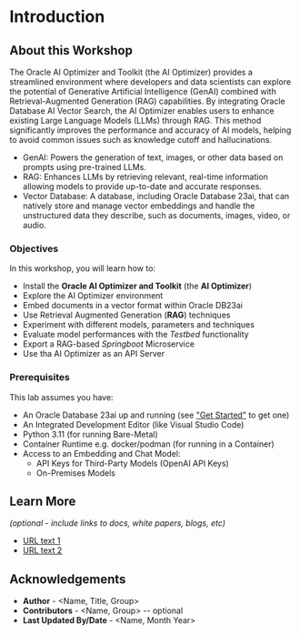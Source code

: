 # Introduction

## About this Workshop

The Oracle AI Optimizer and Toolkit (the AI Optimizer) provides a streamlined environment where developers and data scientists can explore the potential of Generative Artificial Intelligence (GenAI) combined with Retrieval-Augmented Generation (RAG) capabilities. By integrating Oracle Database AI Vector Search, the AI Optimizer enables users to enhance existing Large Language Models (LLMs) through RAG. This method significantly improves the performance and accuracy of AI models, helping to avoid common issues such as knowledge cutoff and hallucinations.

* GenAI: Powers the generation of text, images, or other data based on prompts using pre-trained LLMs.
* RAG: Enhances LLMs by retrieving relevant, real-time information allowing models to provide up-to-date and accurate responses.
* Vector Database: A database, including Oracle Database 23ai, that can natively store and manage vector embeddings and handle the unstructured data they describe, such as documents, images, video, or audio.

### Objectives

In this workshop, you will learn how to:
* Install the **Oracle AI Optimizer and Toolkit** (the **AI Optimizer**)
* Explore the AI Optimizer environment
* Embed documents in a vector format within Oracle DB23ai
* Use Retrieval Augmented Generation (**RAG**) techniques
* Experiment with different models, parameters and techniques
* Evaluate model performances with the *Testbed* functionality
* Export a RAG-based *Springboot* Microservice
* Use tha AI Optimizer as an API Server

### Prerequisites

This lab assumes you have:

* An Oracle Database 23ai up and running (see ["Get Started"](../get-started/get-started.md) to get one) 
* An Integrated Development Editor (like Visual Studio Code)
* Python 3.11 (for running Bare-Metal)
* Container Runtime e.g. docker/podman (for running in a Container)
* Access to an Embedding and Chat Model:
  * API Keys for Third-Party Models (OpenAI API Keys)
  * On-Premises Models

## Learn More

*(optional - include links to docs, white papers, blogs, etc)*

* [URL text 1](http://docs.oracle.com)
* [URL text 2](http://docs.oracle.com)

## Acknowledgements
* **Author** - <Name, Title, Group>
* **Contributors** -  <Name, Group> -- optional
* **Last Updated By/Date** - <Name, Month Year>
